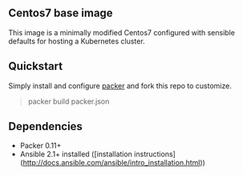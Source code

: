 ## Centos7 base image

This image is a minimally modified Centos7 configured with sensible defaults for hosting a Kubernetes cluster.

## Quickstart

Simply install and configure [packer](https://www.packer.io/) and fork this repo to customize.

> packer build packer.json

## Dependencies

- Packer 0.11+
- Ansible 2.1+ installed ([installation instructions] (http://docs.ansible.com/ansible/intro_installation.html))
